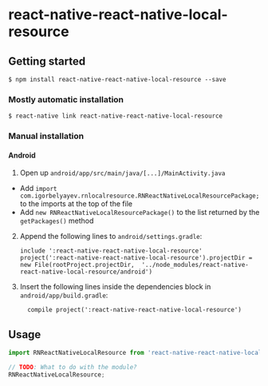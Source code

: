 
# react-native-react-native-local-resource

## Getting started

`$ npm install react-native-react-native-local-resource --save`

### Mostly automatic installation

`$ react-native link react-native-react-native-local-resource`

### Manual installation


#### Android

1. Open up `android/app/src/main/java/[...]/MainActivity.java`
  - Add `import com.igorbelyayev.rnlocalresource.RNReactNativeLocalResourcePackage;` to the imports at the top of the file
  - Add `new RNReactNativeLocalResourcePackage()` to the list returned by the `getPackages()` method
2. Append the following lines to `android/settings.gradle`:
  	```
  	include ':react-native-react-native-local-resource'
  	project(':react-native-react-native-local-resource').projectDir = new File(rootProject.projectDir, 	'../node_modules/react-native-react-native-local-resource/android')
  	```
3. Insert the following lines inside the dependencies block in `android/app/build.gradle`:
  	```
      compile project(':react-native-react-native-local-resource')
  	```


## Usage
```javascript
import RNReactNativeLocalResource from 'react-native-react-native-local-resource';

// TODO: What to do with the module?
RNReactNativeLocalResource;
```
  